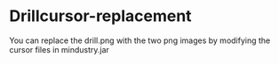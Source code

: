 # Drillcursor-replacement
You can replace the drill.png with the two png images by modifying the cursor files in mindustry.jar
